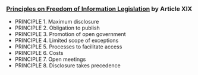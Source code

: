 ### [Principles on Freedom of Information Legislation](http://www.article19.org/data/files/pdfs/standards/righttoknow.pdf)  by Article XIX

* PRINCIPLE 1. Maximum disclosure
* PRINCIPLE 2. Obligation to publish 
* PRINCIPLE 3. Promotion of open government
* PRINCIPLE 4. Limited scope of exceptions 
* PRINCIPLE 5. Processes to facilitate access
* PRINCIPLE 6. Costs
* PRINCIPLE 7. Open meetings 
* PRINCIPLE 8. Disclosure takes precedence
